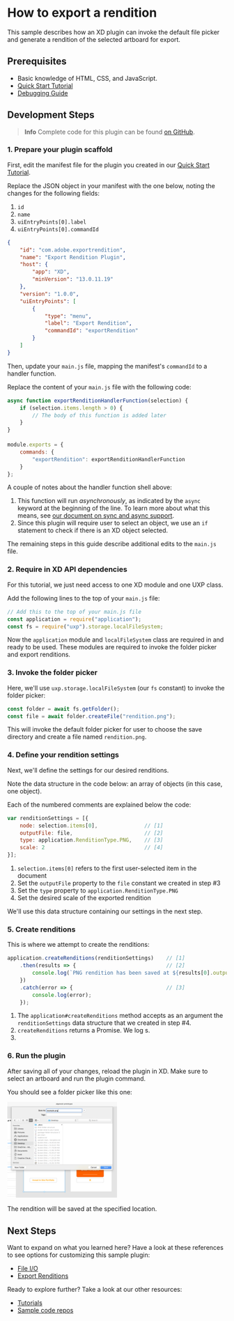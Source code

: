 # How to export a rendition
This sample describes how an XD plugin can invoke the default file picker and generate a rendition of the selected artboard for export.


## Prerequisites
- Basic knowledge of HTML, CSS, and JavaScript.
- [Quick Start Tutorial](/guides/quick-start-guide)
- [Debugging Guide](/guides/debugging-guide)

## Development Steps

> **Info**
> Complete code for this plugin can be found [on GitHub](https://github.com/AdobeXD/Plugin-Samples/tree/master/how-to-generate-an-export-rendition).

### 1. Prepare your plugin scaffold

First, edit the manifest file for the plugin you created in our [Quick Start Tutorial](/guides/quick-start-guide).

Replace the JSON object in your manifest with the one below, noting the changes for the following fields:

1. `id`
1. `name`
1. `uiEntryPoints[0].label`
1. `uiEntryPoints[0].commandId`

```json
{
    "id": "com.adobe.exportrendition",
    "name": "Export Rendition Plugin",
    "host": {
        "app": "XD",
        "minVersion": "13.0.11.19"
    },
    "version": "1.0.0",
    "uiEntryPoints": [
        {
            "type": "menu",
            "label": "Export Rendition",
            "commandId": "exportRendition"
        }
    ]
}
```

Then, update your `main.js` file, mapping the manifest's `commandId` to a handler function.

Replace the content of your `main.js` file with the following code:

```js
async function exportRenditionHandlerFunction(selection) {
    if (selection.items.length > 0) {
        // The body of this function is added later
    }
}

module.exports = {
    commands: {
        "exportRendition": exportRenditionHandlerFunction
    }
};
```

A couple of notes about the handler function shell above:

1. This function will run _asynchronously_, as indicated by the `async` keyword at the beginning of the line. To learn more about what this means, see [our document on sync and async support](/Users/arnwine/Desktop/plugin-docs/reference/javascript/sync-async.md).
1. Since this plugin will require user to select an object, we use an `if` statement to check if there is an XD object selected.

The remaining steps in this guide describe additional edits to the `main.js` file.


### 2. Require in XD API dependencies 

For this tutorial, we just need access to one XD module and one UXP class.

Add the following lines to the top of your `main.js` file:

```js
// Add this to the top of your main.js file
const application = require("application");
const fs = require("uxp").storage.localFileSystem;
```

Now the `application` module and `localFileSystem` class are required in and ready to be used. These modules are required to invoke the folder picker and export renditions.


### 3. Invoke the folder picker

Here, we'll use `uxp.storage.localFileSystem` (our `fs` constant) to invoke the folder picker:

```js
const folder = await fs.getFolder();
const file = await folder.createFile("rendition.png");
```

This will invoke the default folder picker for user to choose the save directory and create a file named `rendition.png`.


### 4. Define your rendition settings

Next, we'll define the settings for our desired renditions.

Note the data structure in the code below: an array of objects (in this case, one object).

Each of the numbered comments are explained below the code:

```js
var renditionSettings = [{
    node: selection.items[0],               // [1]
    outputFile: file,                       // [2]
    type: application.RenditionType.PNG,    // [3]
    scale: 2                                // [4]
}];
```

1. `selection.items[0]` refers to the first user-selected item in the document
2. Set the `outputFile` property to the `file` constant we created in step #3
3. Set the `type` property to `application.RenditionType.PNG`
4. Set the desired scale of the exported rendition

We'll use this data structure containing our settings in the next step.


### 5. Create renditions

This is where we attempt to create the renditions:

```js
application.createRenditions(renditionSettings)    // [1]
    .then(results => {                             // [2]
        console.log(`PNG rendition has been saved at ${results[0].outputFile.nativePath}`);
    })
    .catch(error => {                              // [3]
        console.log(error);
    });
```

1. The `application#createRenditions` method accepts as an argument the `renditionSettings` data structure that we created in step #4.
2. `createRenditions` returns a Promise. We log s.
3. 


### 6. Run the plugin

After saving all of your changes, reload the plugin in XD. Make sure to select an artboard and run the plugin command.

You should see a folder picker like this one:

<img src="/images/readme-assets/export-rendition-pick-file.png" width="50%" height="50%">

The rendition will be saved at the specified location.


## Next Steps

Want to expand on what you learned here? Have a look at these references to see options for customizing this sample plugin:

- [File I/O](/reference/uxp/using-file-apis.md)
- [Export Renditions](/reference/application.md#applicationcreaterenditionsrenditions)

Ready to explore further? Take a look at our other resources:

- [Tutorials](/guides)
- [Sample code repos](https://github.com/AdobeXD/plugin-samples)